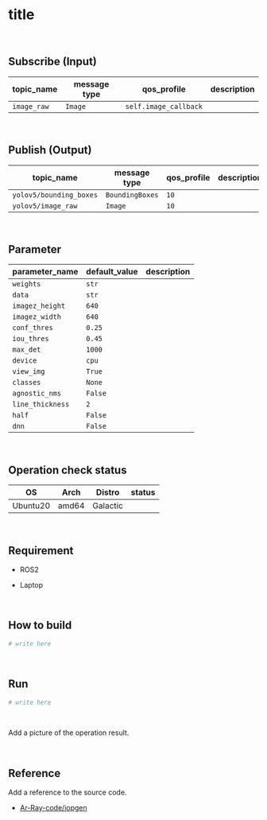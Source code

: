 # title
<br>

## Subscribe (Input)

| topic_name | message type | qos_profile | description |
| --- | --- | --- | --- |
| `image_raw` | `Image` | `self.image_callback` | 

<br>

## Publish (Output)

| topic_name | message type | qos_profile | description |
| --- | --- | --- | --- |
| `yolov5/bounding_boxes` | `BoundingBoxes` | `10` | 
| `yolov5/image_raw` | `Image` | `10` | 

<br>

## Parameter


| parameter_name | default_value | description |
| --- | --- | --- |
| `weights` | `str` | 
| `data` | `str` | 
| `imagez_height` | `640` | 
| `imagez_width` | `640` | 
| `conf_thres` | `0.25` | 
| `iou_thres` | `0.45` | 
| `max_det` | `1000` | 
| `device` | `cpu` | 
| `view_img` | `True` | 
| `classes` | `None` | 
| `agnostic_nms` | `False` | 
| `line_thickness` | `2` | 
| `half` | `False` | 
| `dnn` | `False` | 


<br>


## Operation check status

| OS | Arch | Distro | status |
| --- | --- | --- | --- |
| Ubuntu20 | amd64 | Galactic | |

<br>

## Requirement

- ROS2

- Laptop

<br>

## How to build

```bash
# write here
```

<br>

## Run

```bash
# write here
```

<br>

Add a picture of the operation result.

<br>

## Reference

Add a reference to the source code.

- [Ar-Ray-code/iopgen](https://github.com/Ar-Ray-code/iopgen)

<br>
